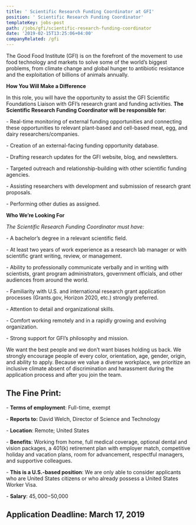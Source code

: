 ```yaml
---
title: ' Scientific Research Funding Coordinator at GFI'
position: ' Scientific Research Funding Coordinator'
templateKey: jobs-post
path: /jobs/gfi/scientific-research-funding-coordinator
date: '2019-02-15T13:25:06+04:00'
companyRelated: /gfi
---
```

The Good Food Institute (GFI) is on the forefront of the movement to use food technology and markets to solve some of the world’s biggest problems, from climate change and global hunger to antibiotic resistance and the exploitation of billions of animals annually.

**How You Will Make a Difference**

In this role, you will have the opportunity to assist the GFI Scientific Foundations Liaison with GFI’s research grant and funding activities. **The Scientific Research Funding Coordinator will be responsible for**:

\- Real-time monitoring of external funding opportunities and connecting these opportunities to relevant plant-based and cell-based meat, egg, and dairy researchers/companies.

\- Creation of an external-facing funding opportunity database.

\- Drafting research updates for the GFI website, blog, and newsletters.

\- Targeted outreach and relationship-building with other scientific funding agencies.

\- Assisting researchers with development and submission of research grant proposals.

\- Performing other duties as assigned.



**Who We’re Looking For**

_The Scientific Research Funding Coordinator must have:_

\- A bachelor’s degree in a relevant scientific field.

\- At least two years of work experience as a research lab manager or with scientific grant writing, review, or management.

\- Ability to professionally communicate verbally and in writing with scientists, grant program administrators, government officials, and other audiences from around the world.

\- Familiarity with U.S. and international research grant application processes (Grants.gov, Horizon 2020, etc.) strongly preferred.

\- Attention to detail and organizational skills.

\- Comfort working remotely and in a rapidly growing and evolving organization.

\- Strong support for GFI’s philosophy and mission.

We want the best people and we don’t want biases holding us back. We strongly encourage people of every color, orientation, age, gender, origin, and ability to apply. Because we value a diverse workplace, we prioritize an inclusive climate absent of discrimination and harassment during the application process and after you join the team.



## The Fine Print:

\- **Terms of employment**: Full-time, exempt

\- **Reports to:** David Welch, Director of Science and Technology

\- **Location**: Remote; United States

\- **Benefits**: Working from home, full medical coverage, optional dental and vision packages, a 401(k) retirement plan with employer match, competitive holiday and vacation plans, room for advancement, respectful managers, and supportive colleagues.

\- **This is a U.S.-based position**: We are only able to consider applicants who are United States citizens or who already possess a United States Worker Visa. 

\- **Salary**: $45,000-$50,000



## Application Deadline: March 17, 2019
